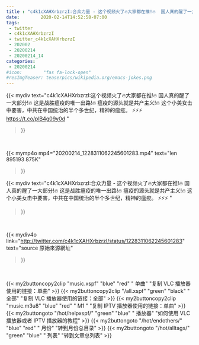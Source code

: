 ```yaml
---
title : "c4k1cXAHXrbzrzI:合众力量 - 这个视频火了🔥大家都在推!🔥  国人真的醒了一大部分!🔥  这是战胜瘟疫的唯一出路!🔥  瘟疫的源头就是共产主义!🔥  这个小美女击中要害，中共在中国统治的半个多世纪，精神的瘟疫。  ⚡⚡⚡ "
date:        2020-02-14T14:52:58-07:00
tags:
 - twitter
 - c4k1cXAHXrbzrzI
 - twitter_c4k1cXAHXrbzrzI
 - 202002
 - 20200214
 - 20200214_14
categories:
 - 20200214
#icon:        "fas fa-lock-open"
#resImgTeaser: teaserpics/wikipedia.org/emacs-jokes.png
---
```


{{< mydiv text="c4k1cXAHXrbzrzI:这个视频火了🔥大家都在推!🔥  国人真的醒了一大部分!🔥  这是战胜瘟疫的唯一出路!🔥  瘟疫的源头就是共产主义!🔥  这个小美女击中要害，中共在中国统治的半个多世纪，精神的瘟疫。  ⚡⚡⚡ https://t.co/plB4g09y0d "
>}}
<br>


{{< mymp4o mp4="20200214_1228311062245601283.mp4"
text="len 895193    875K"
>}}


{{< mydiv text="c4k1cXAHXrbzrzI:合众力量 - 这个视频火了🔥大家都在推!🔥  国人真的醒了一大部分!🔥  这是战胜瘟疫的唯一出路!🔥  瘟疫的源头就是共产主义!🔥  这个小美女击中要害，中共在中国统治的半个多世纪，精神的瘟疫。  ⚡⚡⚡ "
>}}
<br>

{{< mydiv4o link="http://twitter.com/c4k1cXAHXrbzrzI/status/1228311062245601283"
text="source 原始來源網址"
>}}


<br>



{{< my2buttoncopy2clip "music.xspf"        "blue"   "red"    " 单曲"  "复制 VLC 播放器使用的链接：单曲" >}} {{< my2buttoncopy2clip "/all.xspf"         "green"  "black"  " 全部"  "复制 VLC 播放器使用的链接：全部" >}} {{< my2buttoncopy2clip "music.m3u8"        "blue"   "red"    " M1 "    "复制 IPTV 播放器使用的链接：单曲" >}} {{< my2buttongoto      "/hot/helpxspf/"    "green"  "blue"   " 播放器" "如何使用 VLC 播放器或者 IPTV 播放器的教程" >}} {{< my2buttongoto      "/hot/endothers/"   "blue"   "red"    " 月份"   "转到月份总目录" >}} {{< my2buttongoto      "/hot/alltags/"     "green"  "blue"   " 列表"   "转到文章总列表" >}} 
